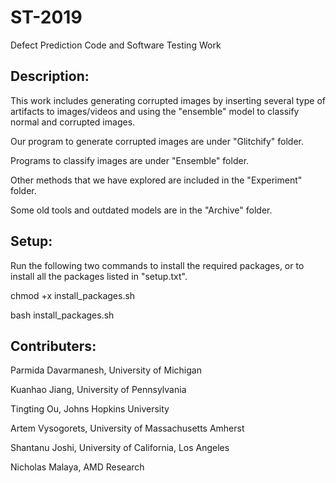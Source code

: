 # ST-2019
Defect Prediction Code and Software Testing Work


## Description:

This work includes generating corrupted images by inserting several type of artifacts to images/videos and using the "ensemble" model to classify normal and corrupted images.


Our program to generate corrupted images are under "Glitchify" folder. 

Programs to classify images are under "Ensemble" folder. 

Other methods that we have explored are included in the "Experiment" folder. 

Some old tools and outdated models are in the "Archive" folder.


## Setup:

Run the following two commands to install the required packages, or to install all the packages listed in "setup.txt".

chmod +x install_packages.sh

bash install_packages.sh


## Contributers:

Parmida Davarmanesh, University of Michigan

Kuanhao Jiang, University of Pennsylvania

Tingting Ou, Johns Hopkins University

Artem Vysogorets, University of Massachusetts Amherst

Shantanu Joshi, University of California, Los Angeles

Nicholas Malaya, AMD Research
